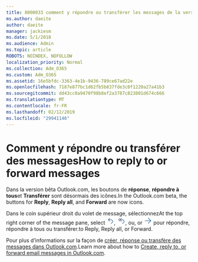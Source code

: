 ```yaml
---
title: 8000033 comment y répondre ou transférer les messages de la version bêta Outlook.com
ms.author: daeite
author: daeite
manager: jackiesm
ms.date: 5/1/2018
ms.audience: Admin
ms.topic: article
ROBOTS: NOINDEX, NOFOLLOW
localization_priority: Normal
ms.collection: Adm_O365
ms.custom: Adm_O365
ms.assetid: 16e5bfdc-3363-4e1b-9436-789ce67ad22e
ms.openlocfilehash: 7187e877bc1d62fb5b837fde3c0f1220a27a41b3
ms.sourcegitcommit: dd43cc0a9470f98b8ef2a3787c823801d674c666
ms.translationtype: MT
ms.contentlocale: fr-FR
ms.lasthandoff: 02/12/2019
ms.locfileid: "29941146"
---
```

# <a name="how-to-reply-to-or-forward-messages"></a><span data-ttu-id="4b46c-102">Comment y répondre ou transférer des messages</span><span class="sxs-lookup"><span data-stu-id="4b46c-102">How to reply to or forward messages</span></span>

<span data-ttu-id="4b46c-103">Dans la version bêta Outlook.com, les boutons de **réponse**, **répondre à tous**et **Transférer** sont désormais des icônes.</span><span class="sxs-lookup"><span data-stu-id="4b46c-103">In the Outlook.com beta, the buttons for **Reply**, **Reply all**, and **Forward** are now icons.</span></span> 
  
<span data-ttu-id="4b46c-104">Dans le coin supérieur droit du volet de message, sélectionnez</span><span class="sxs-lookup"><span data-stu-id="4b46c-104">At the top right corner of the message pane, select</span></span> ![Répondre](media/08ad5200-369a-4a2f-bef5-ebdcbef5545f.png)<span data-ttu-id="4b46c-106">,</span><span class="sxs-lookup"><span data-stu-id="4b46c-106"></span></span> ![Répondre à tous](media/be5f41a1-dbea-471f-ba5d-7be4256922d2.png)<span data-ttu-id="4b46c-108">, ou</span><span class="sxs-lookup"><span data-stu-id="4b46c-108">, or</span></span> ![Transférer](media/29fd06ec-1642-40d1-8faa-ec437ef156fc.png) <span data-ttu-id="4b46c-110">pour répondre, répondre à tous ou transférer.</span><span class="sxs-lookup"><span data-stu-id="4b46c-110">to Reply, Reply all, or Forward.</span></span> 
  
<span data-ttu-id="4b46c-111">Pour plus d’informations sur la façon de [créer, réponse ou transfère des messages dans Outlook.com](https://go.microsoft.com/fwlink/p/?linkid=873141).</span><span class="sxs-lookup"><span data-stu-id="4b46c-111">Learn more about how to [Create, reply to, or forward email messages in Outlook.com](https://go.microsoft.com/fwlink/p/?linkid=873141).</span></span>
  

